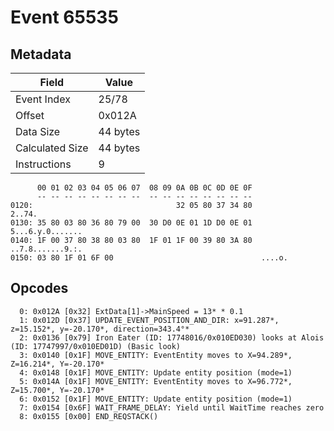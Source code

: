 # Event 65535

## Metadata

| Field           | Value    |
|-----------------|----------|
| Event Index     | 25/78    |
| Offset          | 0x012A   |
| Data Size       | 44 bytes |
| Calculated Size | 44 bytes |
| Instructions    | 9        |

```
      00 01 02 03 04 05 06 07  08 09 0A 0B 0C 0D 0E 0F
      -- -- -- -- -- -- -- --  -- -- -- -- -- -- -- --
0120:                                32 05 80 37 34 80            2..74.
0130: 35 80 03 80 36 80 79 00  30 D0 0E 01 1D D0 0E 01  5...6.y.0.......
0140: 1F 00 37 80 38 80 03 80  1F 01 1F 00 39 80 3A 80  ..7.8.......9.:.
0150: 03 80 1F 01 6F 00                                 ....o.          
```

## Opcodes

```
  0: 0x012A [0x32] ExtData[1]->MainSpeed = 13* * 0.1
  1: 0x012D [0x37] UPDATE_EVENT_POSITION_AND_DIR: x=91.287*, z=15.152*, y=-20.170*, direction=343.4°*
  2: 0x0136 [0x79] Iron Eater (ID: 17748016/0x010ED030) looks at Alois (ID: 17747997/0x010ED01D) (Basic look)
  3: 0x0140 [0x1F] MOVE_ENTITY: EventEntity moves to X=94.289*, Z=16.214*, Y=-20.170*
  4: 0x0148 [0x1F] MOVE_ENTITY: Update entity position (mode=1)
  5: 0x014A [0x1F] MOVE_ENTITY: EventEntity moves to X=96.772*, Z=15.700*, Y=-20.170*
  6: 0x0152 [0x1F] MOVE_ENTITY: Update entity position (mode=1)
  7: 0x0154 [0x6F] WAIT_FRAME_DELAY: Yield until WaitTime reaches zero
  8: 0x0155 [0x00] END_REQSTACK()
```
